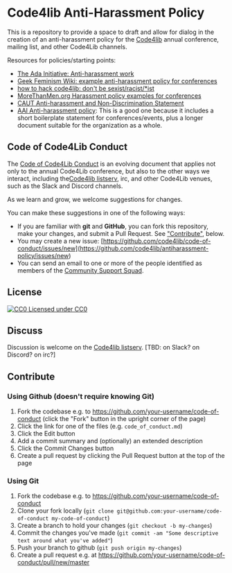 Code4lib Anti-Harassment Policy
===============================

This is a repository to provide a space to draft and allow for dialog in the creation of an anti-harassment policy for the [Code4lib](http://code4lib.org/) annual conference, mailing list, and other Code4Lib channels.

Resources for policies/starting points:

* [The Ada Initiative: Anti-harassment work](http://adainitiative.org/what-we-do/conference-policies/)
* [Geek Feminism Wiki: example anti-harassment policy for conferences](http://geekfeminism.wikia.com/wiki/Conference_anti-harassment/Policy)
* [how to hack code4lib: don't be sexist/racist/*ist](http://wiki.code4lib.org/index.php/How_to_hack_code4lib#Don.27t_be_sexist.2Fracist.2F.2Aist)
* [MoreThanMen.org Harassment policy examples for conferences ](http://www.morethanmen.org/harassment-policies/)
* [CAUT Anti-harassment and Non-Discrimination Statement](http://www.caut.ca/about-us/caut-policy/lists/administrative-procedures-and-guidelines/caut-anti-harassment-statement)
* [AAI Anti-harassment policy](http://www.atheistalliance.org/activities/23-conventions/507-anti-harassment-policy): This is a good one because it includes a short boilerplate statement for conferences/events, plus a longer document suitable for the organization as a whole. 

## Code of Code4Lib Conduct

The [Code of Code4Lib Conduct](code_of_conduct.md) is an evolving document that applies not only to the annual Code4Lib conference, but also to the other ways we interact, including the[Code4lib listserv](https://lists.clir.org/cgi-bin/wa?A0=CODE4LIB), irc, and other Code4Lib venues, such as the Slack and Discord channels. 

As we learn and grow, we welcome suggestions for changes.


You can make these suggestions in one of the following ways:

* If you are familiar with **git** and **GitHub**, you can fork this repository, make your changes, and submit a Pull Request.  See <a href="#contribute">"Contribute"</a>, below.
* You may create a new issue: [https://github.com/code4lib/code-of-conduct/issues/new](<https://github.com/code4lib/antiharassment-policy/issues/new>)
* You can send an email to one or more of the people identified as members of the [Community Support Squad](css_volunteers.md).


## License

[![CC0](http://i.creativecommons.org/p/zero/1.0/80x15.png) Licensed under CC0](http://creativecommons.org/publicdomain/zero/1.0/)

## Discuss

Discussion is welcome on the [Code4lib listserv](https://lists.clir.org/cgi-bin/wa?A0=CODE4LIB). [TBD: on Slack? on Discord? on irc?]

## Contribute

### Using Github (doesn't require knowing Git)

1. Fork the codebase e.g. to https://github.com/your-username/code-of-conduct (click the "Fork" button in the upright corner of the page)
1. Click the link for one of the files (e.g. `code_of_conduct.md`)
1. Click the Edit button
1. Add a commit summary and (optionally) an extended description
1. Click the Commit Changes button
1. Create a pull request by clicking the Pull Request button at the top of the page

### Using Git

1. Fork the codebase e.g. to https://github.com/your-username/code-of-conduct
1. Clone your fork locally (`git clone
git@github.com:your-username/code-of-conduct my-code-of-conduct`)
1. Create a branch to hold your changes (`git checkout -b my-changes`)
1. Commit the changes you've made (`git commit -am "Some descriptive text around
what you've added"`)
1. Push your branch to github (`git push origin my-changes`)
1. Create a pull request e.g. at https://github.com/your-username/code-of-conduct/pull/new/master

